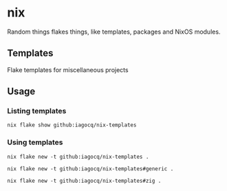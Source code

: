 # nix
Random things flakes things, like templates, packages and NixOS modules.

## Templates
Flake templates for miscellaneous projects

## Usage

### Listing templates
`nix flake show github:iagocq/nix-templates`

### Using templates
`nix flake new -t github:iagocq/nix-templates .`

`nix flake new -t github:iagocq/nix-templates#generic .`

`nix flake new -t github:iagocq/nix-templates#zig .`
